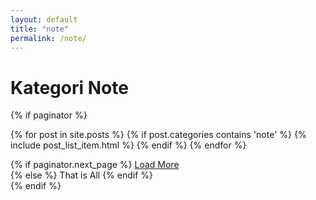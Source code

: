 ```yaml
---
layout: default
title: "note"
permalink: /note/
---
```


# Kategori Note

{% if paginator %}
    <div class="blog-posts hfeed index-post-wrap" id="post-list">
        {% for post in site.posts %}
    {% if post.categories contains 'note' %}
            {% include post_list_item.html %}
         {% endif %}
  {% endfor %}
    </div>

<div class='blog-pager' id='blog-pager'>
  {% if paginator.next_page %}
    <a class='blog-pager-older-link btn load-more' href='{{ paginator.next_page_path | relative_url }}' id='supermag-pro-load-more-link'>
      Load More
    </a>
    <span class='loading'><div class='loader'></div></span>
    <span class='no-more btn load-more' style='display:none;'>That is All</span>
  {% else %}
    <span class='no-more btn load-more show'>That is All</span>
  {% endif %}
</div>
{% endif %}
